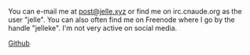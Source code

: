 <!--
title: Contact
-->
You can e-mail me at [post@jelle.xyz](mailto:post@jelle.xyz) or find me on
irc.cnaude.org as the user "jelle". You can also often find me on Freenode
where I go by the handle "jelleke". I'm not very active on social media.

[Github](https://github.com/jellehermsen)
